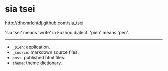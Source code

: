 # sia tsei

<http://dhcmrlchtdj.github.com/sia_tsei>

'sia tsei' means 'write' in Fuzhou dialect.
'pieh' means 'pen'.

------

+ `_pieh`: application.
+ `_source`: markdown source files.
+ `post`: published html files.
+ `theme`: theme dictionary.
